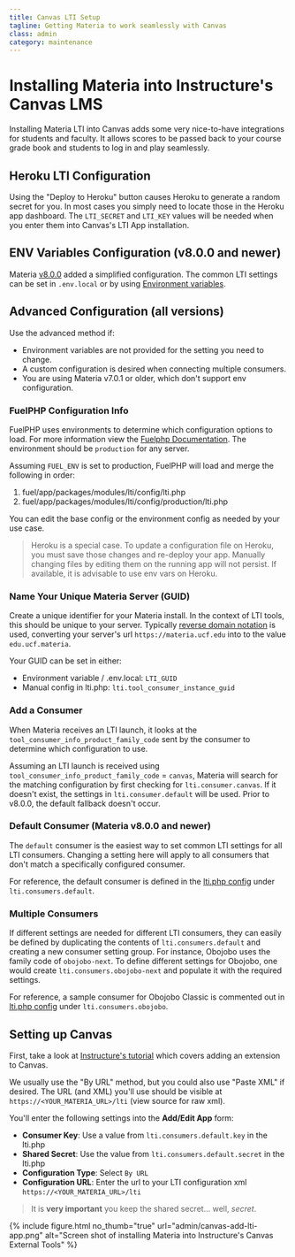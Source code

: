 ```yaml
---
title: Canvas LTI Setup
tagline: Getting Materia to work seamlessly with Canvas
class: admin
category: maintenance
---
```


# Installing Materia into Instructure's Canvas LMS

Installing Materia LTI into Canvas adds some very nice-to-have integrations for students and faculty.  It allows scores to be passed back to your course grade book and students to log in and play seamlessly.

## Heroku LTI Configuration

Using the "Deploy to Heroku" button causes Heroku to generate a random secret for you. In most cases you simply need to locate those in the Heroku app dashboard. The `LTI_SECRET` and `LTI_KEY` values will be needed when you enter them into Canvas's LTI App installation.

## ENV Variables Configuration (v8.0.0 and newer)

Materia [v8.0.0](https://github.com/ucfopen/Materia/releases/tag/v8.0.0) added a simplified configuration. The common LTI settings can be set in `.env.local` or by using [Environment variables](https://github.com/ucfopen/Materia#configuring).


## Advanced Configuration (all versions)

Use the advanced method if:
* Environment variables are not provided for the setting you need to change.
* A custom configuration is desired when connecting multiple consumers.
* You are using Materia v7.0.1 or older, which don't support env configuration.


### FuelPHP Configuration Info

FuelPHP uses environments to determine which configuration options to load.  For more information view the [Fuelphp Documentation](http://fuelphp.com/docs/general/environments.html#/env_config).  The environment should be `production` for any server.

Assuming `FUEL_ENV` is set to production, FuelPHP will load and merge the following in order:
1. fuel/app/packages/modules/lti/config/lti.php
2. fuel/app/packages/modules/lti/config/production/lti.php

You can edit the base config or the environment config as needed by your use case.

> Heroku is a special case.  To update a configuration file on Heroku, you must save those changes and re-deploy your app. Manually changing files by editing them on the running app will not persist.  If available, it is advisable to use env vars on Heroku.

### Name Your Unique Materia Server (GUID)

Create a unique identifier for your Materia install.  In the context of LTI tools, this should be unique to your server.  Typically [reverse domain notation](https://en.wikipedia.org/wiki/Reverse_domain_name_notation) is used, converting your server's url `https://materia.ucf.edu` into to the value `edu.ucf.materia`.

Your GUID can be set in either:
* Environment variable / .env.local: `LTI_GUID`
* Manual config in lti.php: `lti.tool_consumer_instance_guid`

### Add a Consumer

When Materia receives an LTI launch, it looks at the `tool_consumer_info_product_family_code` sent by the consumer to determine which configuration to use.

Assuming an LTI launch is received using `tool_consumer_info_product_family_code` = `canvas`, Materia will search for the matching configuration by first checking for `lti.consumer.canvas`.  If it doesn't exist, the settings in `lti.consumer.default` will be used.  Prior to v8.0.0, the default fallback doesn't occur.

### Default Consumer (Materia v8.0.0 and newer)

The `default` consumer is the easiest way to set common LTI settings for all LTI consumers.  Changing a setting here will apply to all consumers that don't match a specifically configured consumer.

For reference, the default consumer is defined in the [lti.php config](https://github.com/ucfopen/Materia/blob/master/fuel/app/modules/lti/config/lti.php) under `lti.consumers.default`.

### Multiple Consumers

If different settings are needed for different LTI consumers, they can easily be defined by duplicating the contents of `lti.consumers.default` and creating a new consumer setting group.  For instance, Obojobo uses the family code of `obojobo-next`.  To define different settings for Obojobo, one would create `lti.consumers.obojobo-next` and populate it with the required settings.

For reference, a sample consumer for Obojobo Classic is commented out in [lti.php config](https://github.com/ucfopen/Materia/blob/master/fuel/app/modules/lti/config/lti.php) under `lti.consumers.obojobo`.

## Setting up Canvas

First, take a look at [Instructure's tutorial](https://community.canvaslms.com/docs/DOC-3020) which covers adding an extension to Canvas.

We usually use the "By URL" method, but you could also use "Paste XML" if desired.  The URL (and XML) you'll use should be visible at `https://<YOUR_MATERIA_URL>/lti` (view source for raw xml).

You'll enter the following settings into the **Add/Edit App** form:

* **Consumer Key**: Use a value from `lti.consumers.default.key` in the lti.php
* **Shared Secret**: Use the value from `lti.consumers.default.secret` in the  lti.php
* **Configuration Type**: Select `By URL`
* **Configuration URL**: Enter the url to your LTI configuration xml `https://<YOUR_MATERIA_URL>/lti`

> It is **very important** you keep the shared secret... well, *secret*.

{% include figure.html
	no_thumb="true"
	url="admin/canvas-add-lti-app.png"
	alt="Screen shot of installing Materia into Instructure's Canvas External Tools"
%}

